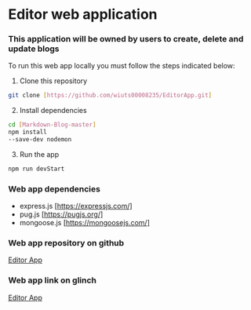 # Editor web application

### This application will be owned by users to create, delete and update blogs

To run this web app locally you must follow the steps indicated below:

1. Clone this repository
```bash
git clone [https://github.com/wiuts00008235/EditorApp.git]
```

2. Install dependencies
```bash
cd [Markdown-Blog-master]
npm install
--save-dev nodemon
```

3. Run the app
```bash
npm run devStart
```


### Web app dependencies
 - express.js [https://expressjs.com/]
 - pug.js [https://pugjs.org/]
 - mongoose.js [https://mongoosejs.com/]

### Web app repository on github
[Editor App](https://github.com/wiuts00008235/EditorApp)

### Web app link on glinch
[Editor App](https://seasoned-linen-yamamomo.glitch.me)

